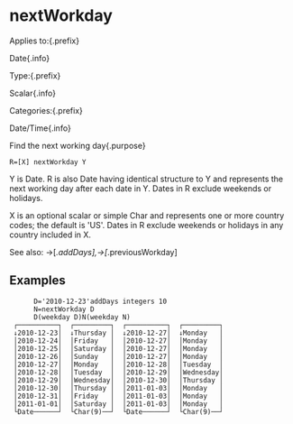 # nextWorkday

Applies to:{.prefix}

Date{.info}

Type:{.prefix}

Scalar{.info}

Categories:{.prefix}

Date/Time{.info}

Find the next working day{.purpose}

~~~
R=[X] nextWorkday Y
~~~

Y is Date. R is also Date having identical structure to Y and represents the next working day after
each date in Y. Dates in R exclude weekends or holidays.

X is an optional scalar or simple Char and represents one or more country codes; the default is
'US'. Dates in R exclude weekends or holidays in any country included in X.

See also: →[*.addDays],→[*.previousWorkday]

## Examples

~~~
      D='2010-12-23'addDays integers 10
      N=nextWorkday D
      D(weekday D)N(weekday N)
 ┌──────────┐  ┌─────────┐  ┌──────────┐  ┌─────────┐
 ↓2010-12-23│  ↓Thursday │  ↓2010-12-27│  ↓Monday   │
 │2010-12-24│  │Friday   │  │2010-12-27│  │Monday   │
 │2010-12-25│  │Saturday │  │2010-12-27│  │Monday   │
 │2010-12-26│  │Sunday   │  │2010-12-27│  │Monday   │
 │2010-12-27│  │Monday   │  │2010-12-28│  │Tuesday  │
 │2010-12-28│  │Tuesday  │  │2010-12-29│  │Wednesday│
 │2010-12-29│  │Wednesday│  │2010-12-30│  │Thursday │
 │2010-12-30│  │Thursday │  │2011-01-03│  │Monday   │
 │2010-12-31│  │Friday   │  │2011-01-03│  │Monday   │
 │2011-01-01│  │Saturday │  │2011-01-03│  │Monday   │
 └Date──────┘  └Char(9)──┘  └Date──────┘  └Char(9)──┘
~~~


